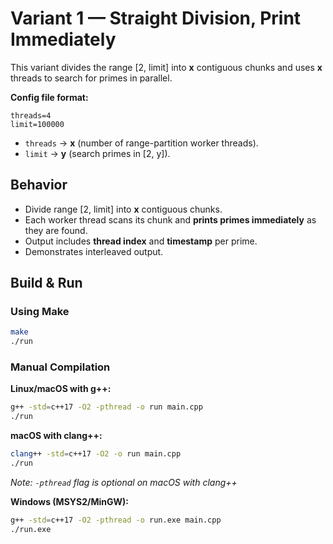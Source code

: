 
# Variant 1 — Straight Division, Print Immediately

This variant divides the range [2, limit] into **x** contiguous chunks and uses **x** threads to search for primes in parallel.

**Config file format:**
```
threads=4
limit=100000
```

- `threads` → **x** (number of range-partition worker threads).
- `limit` → **y** (search primes in [2, y]).

## Behavior

- Divide range [2, limit] into **x** contiguous chunks.
- Each worker thread scans its chunk and **prints primes immediately** as they are found.
- Output includes **thread index** and **timestamp** per prime.
- Demonstrates interleaved output.

## Build & Run

### Using Make
```bash
make
./run
```

### Manual Compilation

**Linux/macOS with g++:**
```bash
g++ -std=c++17 -O2 -pthread -o run main.cpp
./run
```

**macOS with clang++:**
```bash
clang++ -std=c++17 -O2 -o run main.cpp
./run
```
*Note: `-pthread` flag is optional on macOS with clang++*

**Windows (MSYS2/MinGW):**
```bash
g++ -std=c++17 -O2 -pthread -o run.exe main.cpp
./run.exe
```

